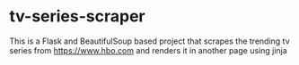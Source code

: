 # tv-series-scraper
This is a Flask and BeautifulSoup based project that scrapes the trending tv series from https://www.hbo.com and renders it in another page using jinja
